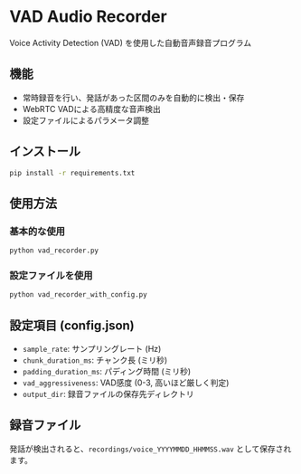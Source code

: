 # VAD Audio Recorder

Voice Activity Detection (VAD) を使用した自動音声録音プログラム

## 機能

- 常時録音を行い、発話があった区間のみを自動的に検出・保存
- WebRTC VADによる高精度な音声検出
- 設定ファイルによるパラメータ調整

## インストール

```bash
pip install -r requirements.txt
```

## 使用方法

### 基本的な使用

```bash
python vad_recorder.py
```

### 設定ファイルを使用

```bash
python vad_recorder_with_config.py
```

## 設定項目 (config.json)

- `sample_rate`: サンプリングレート (Hz)
- `chunk_duration_ms`: チャンク長 (ミリ秒)
- `padding_duration_ms`: パディング時間 (ミリ秒)
- `vad_aggressiveness`: VAD感度 (0-3, 高いほど厳しく判定)
- `output_dir`: 録音ファイルの保存先ディレクトリ

## 録音ファイル

発話が検出されると、`recordings/voice_YYYYMMDD_HHMMSS.wav` として保存されます。